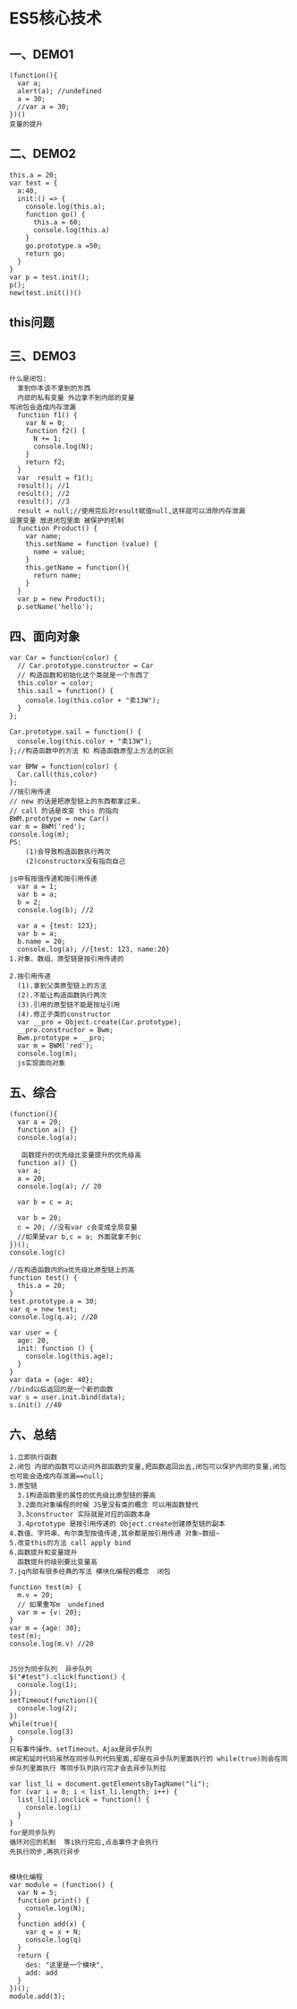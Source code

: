 # ES5核心技术

## 一、DEMO1  
    (function(){
      var a;
      alert(a); //undefined
      a = 30;
      //var a = 30;
    })()
    变量的提升

## 二、DEMO2
    this.a = 20;
    var test = {
      a:40,
      init:() => {
        console.log(this.a);
        function go() {
          this.a = 60;
          console.log(this.a)
        }
        go.prototype.a =50;
        return go;
      }
    }
    var p = test.init();
    p();
    new(test.init())()

## this问题

## 三、DEMO3
    什么是闭包:
      拿到你本该不拿到的东西
      内部的私有变量 外边拿不到内部的变量
    写闭包会造成内存泄漏
      function f1() {
        var N = 0;
        function f2() {
          N += 1;
          console.log(N);
        }
        return f2;
      }
      var  result = f1();
      result(); //1
      result(); //2
      result(); //3
      result = null;//使用完后对result赋值null,这样就可以消除内存泄漏
    设置变量 放进闭包里面 被保护的机制
      function Product() {
        var name;
        this.setName = function (value) {
          name = value;
        }
        this.getName = function(){
          return name;
        }
      }
      var p = new Product();
      p.setName('hello');

## 四、面向对象
    var Car = function(color) {
      // Car.prototype.constructor = Car
      // 构造函数和初始化这个类就是一个东西了
      this.color = color;
      this.sail = function() {
        console.log(this.color + "卖13W");
      }
    };

    Car.prototype.sail = function() {
      console.log(this.color + "卖13W");
    };//构造函数中的方法 和 构造函数原型上方法的区别

    var BMW = function(color) {
      Car.call(this,color)
    };
    //按引用传递
    // new 的话是把原型链上的东西都拿过来，
    // call 的话是改变 this 的指向
    BWM.prototype = new Car() 
    var m = BWM('red');
    console.log(m);
    PS:
        (1)会导致构造函数执行两次
        (2)constructorx没有指向自己

    js中有按值传递和按引用传递
      var a = 1;
      var b = a;
      b = 2;
      console.log(b); //2

      var a = {test: 123};
      var b = a;
      b.name = 20;
      console.log(a); //{test: 123, name:20}
    1.对象、数组、原型链是按引用传递的

    2.按引用传递
      (1).拿到父类原型链上的方法
      (2).不能让构造函数执行两次
      (3).引用的原型链不能是按址引用
      (4).修正子类的constructor
      var __pro = Object.create(Car.prototype);
      __pro.constructor = Bwm;
      Bwm.prototype = __pro;
      var m = BWM('red');
      console.log(m);
      js实现面向对象

## 五、综合

    (function(){
      var a = 20;
      function a() {}
      console.log(a);

       函数提升的优先级比变量提升的优先级高
      function a() {}
      var a;
      a = 20;
      console.log(a); // 20

      var b = c = a;

      var b = 20;
      c = 20; //没有var c会变成全局变量
      //如果是var b,c = a; 外面就拿不到c
    })(); 
    console.log(c)

    //在构造函数内的a优先级比原型链上的高
    function test() {
      this.a = 20;
    }
    test.prototype.a = 30;
    var q = new test;
    console.log(q.a); //20

    var user = {
      age: 20,
      init: function () {
        console.log(this.age);
      }
    }
    var data = {age: 40};
    //bind以后返回的是一个新的函数
    var s = user.init.bind(data);
    s.init() //40

## 六、总结
    1.立即执行函数
    2.闭包 内部的函数可以访问外部函数的变量,把函数返回出去,闭包可以保护内部的变量,闭包也可能会造成内存泄漏==null;
    3.原型链
      3.1构造函数里的属性的优先级比原型链的要高
      3.2面向对象编程的时候 JS里没有类的概念 可以用函数替代
      3.3constructor 实际就是对应的函数本身
      3.4prototype 是按引用传递的 Object.create创建原型链的副本
    4.数值、字符串、布尔类型按值传递,其余都是按引用传递 对象~数组~
    5.改变this的方法 call apply bind
    6.函数提升和变量提升
      函数提升的级别要比变量高
    7.jq内部有很多经典的写法 模块化编程的概念  闭包

    function test(m) {
      m.v = 20;
      // 如果重写m  undefined
      var m = {v: 20}; 
    }
    var m = {age: 30};
    test(m);
    console.log(m.v) //20


    JS分为同步队列  异步队列
    $("#test").click(function() {
      console.log(1);
    });
    setTimeout(function(){
      console.log(2);
    })
    while(true){
      console.log(3)
    }
    只有事件操作、setTimeout、Ajax是异步队列
    绑定和延时代码虽然在同步队列代码里面,却是在异步队列里面执行的 while(true)则会在同步队列里面执行 等同步队列执行完才会去异步队列拉

    var list_li = document.getElementsByTagName("li");
    for (var i = 0; i < list_li.length; i++) {
      list_li[i].onclick = function() {
        console.log(i)
      }
    }
    for是同步队列
    循环对应的机制  等i执行完后,点击事件才会执行
    先执行同步,再执行异步


    模块化编程
    var module = (function() {
      var N = 5;
      function print() {
        console.log(N);
      }
      function add(x) {
        var q = x + N;
        console.log(q)
      }
      return {
        des: "这里是一个模块",
        add: add
      }
    })();
    module.add(3);




